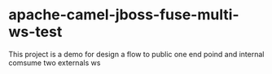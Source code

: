 apache-camel-jboss-fuse-multi-ws-test
=====================================

This project is a demo for design a flow to public one end poind and internal comsume two externals ws
